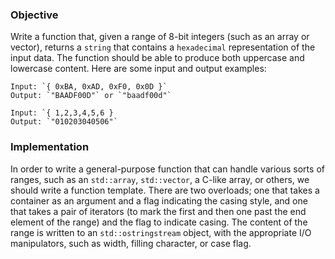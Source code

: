 ### Objective

Write a function that, given a range of 8-bit integers (such as an array or vector), returns a `string` that contains a `hexadecimal` representation of the input data. The function should be able to produce both uppercase and lowercase content. Here are some input and output examples:

    Input: `{ 0xBA, 0xAD, 0xF0, 0x0D }`
    Output: `"BAADF00D"` or `"baadf00d"`

    Input: `{ 1,2,3,4,5,6 }
    Output: `"010203040506"`

### Implementation

In order to write a general-purpose function that can handle various sorts of ranges, such as an `std::array`, `std::vector`, a C-like array, or others, we should write a function template. There are two overloads; one that takes a container as an argument and a flag indicating the casing style, and one that takes a pair of iterators (to mark the first and then one past the end element of the range) and the flag to indicate casing. The content of the range is written to an `std::ostringstream` object, with the appropriate I/O manipulators, such as width, filling character, or case flag.